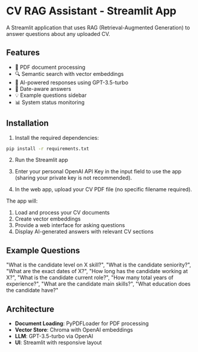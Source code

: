 # CV RAG Assistant - Streamlit App

A Streamlit application that uses RAG (Retrieval-Augmented Generation) to answer questions about any uploaded CV.

## Features

- 📄 PDF document processing
- 🔍 Semantic search with vector embeddings
- 🤖 AI-powered responses using GPT-3.5-turbo
- 📅 Date-aware answers
- 💡 Example questions sidebar
- 📊 System status monitoring

## Installation

1. Install the required dependencies:
```bash
pip install -r requirements.txt
```

2. Run the Streamlit app

3. Enter your personal OpenAI API Key in the input field to use the app (sharing your private key is not recommended).

4. In the web app, upload your CV PDF file (no specific filename required).


The app will:
1. Load and process your CV documents
2. Create vector embeddings
3. Provide a web interface for asking questions
4. Display AI-generated answers with relevant CV sections

## Example Questions

   "What is the candidate level on X skill?",
   "What is the candidate seniority?",
   "What are the exact dates of X?",
   "How long has the candidate working at X?",
   "What is the candidate current role?",
   "How many total years of experience?",
   "What are the candidate main skills?",
   "What education does the candidate have?"

## Architecture

- **Document Loading**: PyPDFLoader for PDF processing
- **Vector Store**: Chroma with OpenAI embeddings
- **LLM**: GPT-3.5-turbo via OpenAI
- **UI**: Streamlit with responsive layout